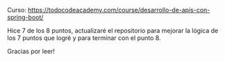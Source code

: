 Curso: https://todocodeacademy.com/course/desarrollo-de-apis-con-spring-boot/

Hice 7 de los 8 puntos, actualizaré el repositorio para mejorar la lógica de los 7 puntos que logré y para terminar con el punto 8.

Gracias por leer!
